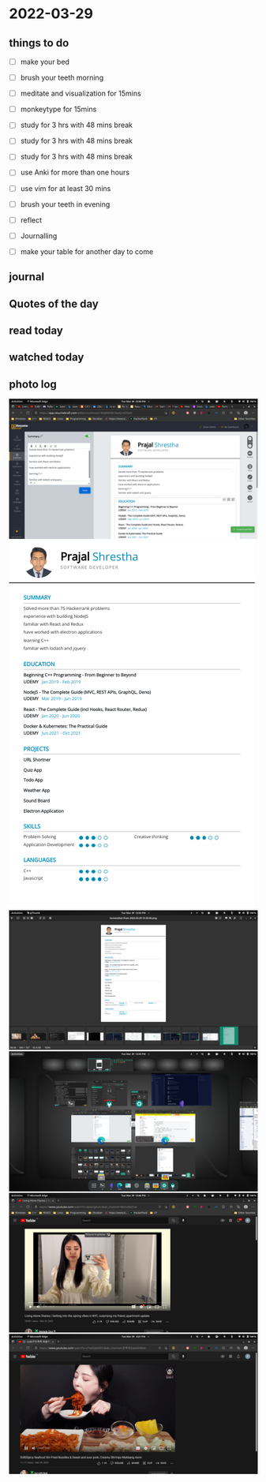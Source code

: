 # 2022-03-29

## things to do 

- [ ] make your bed
- [ ] brush your teeth morning
- [ ] meditate and visualization for 15mins
- [ ] monkeytype for 15mins


- [ ] study for 3 hrs with 48 mins break
- [ ] study for 3 hrs with 48 mins break
- [ ] study for 3 hrs with 48 mins break


- [ ] use Anki for more than one hours 
- [ ] use vim for at least 30 mins 


- [ ] brush your teeth in evening
- [ ] reflect
- [ ] Journalling
- [ ] make your table for another day to come 

## journal 

## Quotes of the day  

## read today 

## watched today 

## photo log



!["image"](./media/Screenshot-from-2022-03-29-12-30-27.png)
!["image"](./media/Screenshot-from-2022-03-29-12-35-05.png)
!["image"](./media/Screenshot-from-2022-03-29-12-35-42.png)
!["image"](./media/Screenshot-from-2022-03-29-12-35-59.png)
!["image"](./media/Screenshot-from-2022-03-29-12-46-02.png)
!["image"](./media/Screenshot-from-2022-03-29-18-21-48.png)